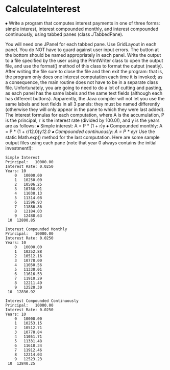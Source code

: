 # CalculateInterest

⦁	Write a program that computes interest payments in one of three forms: simple interest, interest compounded monthly, and interest compounded continuously, using tabbed panes (class JTabbedPane).

 

You will need one JPanel for each tabbed pane. Use GridLayout in each panel. You do NOT have to guard against user input errors. The button at the bottom should be named appropriately in each panel. Write the output to a file specified by the user using the PrintWriter class to open the output file, and use the format() method of this class to format the output (neatly). After writing the file sure to close the file and then exit the program: that is, the program only does one interest computation each time it is invoked; as a consequence, the main routine does not have to be in a separate class file.
Unfortunately, you are going to need to do a lot of cutting and pasting, as each panel has the same labels and the same text fields (although each has different buttons). Apparently, the Java compiler will not let you use the same labels and text fields in all 3 panels: they must be named differently (otherwise they will only appear in the pane to which they were last added).
The interest formulas for each computation, where A is the accumulation, P is the principal, r is the interest rate (divided by 100.0!), and y is the years are as follows:
⦁	Simple interest: A = P * (1 + r)y
⦁	Compounded monthly: A = P * (1 + r/12.0)y*12.0
⦁	Compounded continuously: A = P * ey*r
Use the static Math.exp() method for the last computation. Here are some sample output files using each pane (note that year 0 always contains the initial investment!):

    Simple Interest
    Principal:   10000.00
    Interest Rate: 0.0250
    Years: 10
        0   10000.00
        1   10250.00
        2   10506.25
        3   10768.91
        4   11038.13
        5   11314.08
        6   11596.93
        7   11886.86
        8   12184.03
        9   12488.63
     10  12800.85

    Interest Compounded Monthly
    Principal:   10000.00
    Interest Rate: 0.0250
    Years: 10
        0   10000.00
        1   10252.88
        2   10512.16
        3   10778.00
        4   11050.56
        5   11330.01
        6   11616.53
        7   11910.29
        8   12211.49
        9   12520.30
     10  12836.92

    Interest Compounded Continuously
    Principal:   10000.00
    Interest Rate: 0.0250
    Years: 10
        0   10000.00
        1   10253.15
        2   10512.71
        3   10778.84
        4   11051.71
        5   11331.48
        6   11618.34
        7   11912.46
        8   12214.03
        9   12523.23
     10  12840.25
